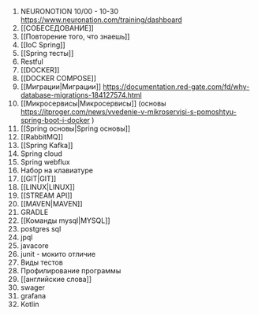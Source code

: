 1. NEURONOTION 10/00 - 10-30  https://www.neuronation.com/training/dashboard 
2. [[СОБЕСЕДОВАНИЕ]]
3. [[Повторение того, что знаешь]] 
4. [[IoC Spring]]
5. [[Spring тесты]]
6. Restful
7. [[DOCKER]]
8. [[DOCKER COMPOSE]]
9. [[Миграции|Миграции]] https://documentation.red-gate.com/fd/why-database-migrations-184127574.html 
10. [[Микросервисы|Микросервисы]] (основы https://itproger.com/news/vvedenie-v-mikroservisi-s-pomoshtyu-spring-boot-i-docker )
11. [[Spring основы|Spring основы]]
12. [[RabbitMQ]] 
13. [[Spring Kafka]]
14. Spring cloud 
15. Spring webflux
16. Набор на клавиатуре
17. [[GIT|GIT]]  
18. [[LINUX|LINUX]]
19. [[STREAM API]]
20. [[MAVEN|MAVEN]]
21. GRADLE
22. [[Команды mysql|MYSQL]]
23. postgres sql
24. jpql
25. javacore
26. junit - мокито отличие
27. Виды тестов
28. Профилирование программы
29. [[английские слова]]
30. swager
31. grafana
32. Kotlin 


